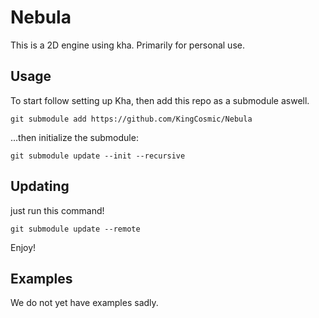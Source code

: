 # Nebula
This is a 2D engine using kha. Primarily for personal use.

## Usage
To start follow setting up Kha, then add this repo as a submodule aswell.

```
git submodule add https://github.com/KingCosmic/Nebula
```

...then initialize the submodule:

```
git submodule update --init --recursive
```

## Updating

just run this command!

```
git submodule update --remote
```

Enjoy!

## Examples
We do not yet have examples sadly.
